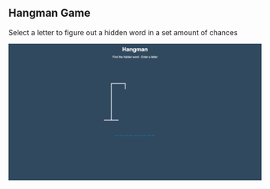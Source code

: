## Hangman Game

Select a letter to figure out a hidden word in a set amount of chances

![screenshot](images/Screenshot.png)